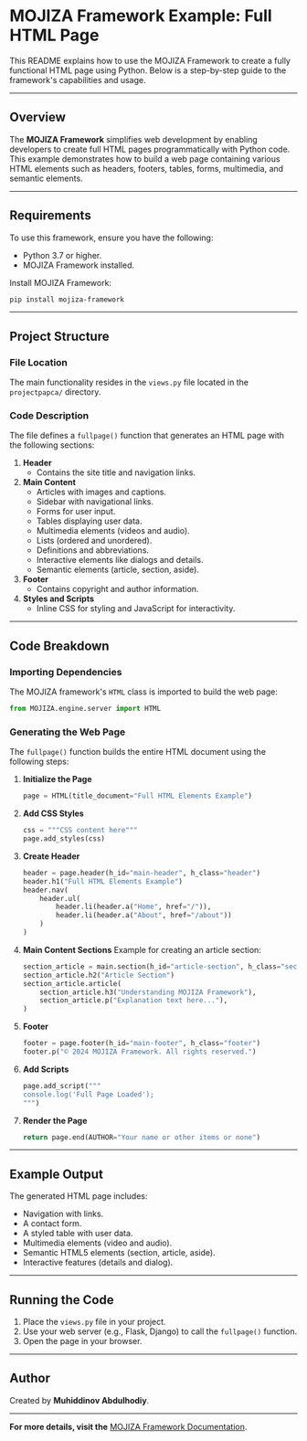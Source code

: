 
# MOJIZA Framework Example: Full HTML Page

This README explains how to use the MOJIZA Framework to create a fully functional HTML page using Python. Below is a step-by-step guide to the framework's capabilities and usage.

---

## Overview

The **MOJIZA Framework** simplifies web development by enabling developers to create full HTML pages programmatically with Python code. This example demonstrates how to build a web page containing various HTML elements such as headers, footers, tables, forms, multimedia, and semantic elements.

---

## Requirements

To use this framework, ensure you have the following:

- Python 3.7 or higher.
- MOJIZA Framework installed.

Install MOJIZA Framework:

```bash
pip install mojiza-framework
```

---

## Project Structure

### File Location

The main functionality resides in the `views.py` file located in the `projectpapca/` directory.

### Code Description

The file defines a `fullpage()` function that generates an HTML page with the following sections:

1. **Header**
   - Contains the site title and navigation links.
2. **Main Content**
   - Articles with images and captions.
   - Sidebar with navigational links.
   - Forms for user input.
   - Tables displaying user data.
   - Multimedia elements (videos and audio).
   - Lists (ordered and unordered).
   - Definitions and abbreviations.
   - Interactive elements like dialogs and details.
   - Semantic elements (article, section, aside).
3. **Footer**
   - Contains copyright and author information.
4. **Styles and Scripts**
   - Inline CSS for styling and JavaScript for interactivity.

---

## Code Breakdown

### Importing Dependencies

The MOJIZA framework's `HTML` class is imported to build the web page:

```python
from MOJIZA.engine.server import HTML
```

### Generating the Web Page

The `fullpage()` function builds the entire HTML document using the following steps:

1. **Initialize the Page**

   ```python
   page = HTML(title_document="Full HTML Elements Example")
   ```

2. **Add CSS Styles**

   ```python
   css = """CSS content here"""
   page.add_styles(css)
   ```

3. **Create Header**

   ```python
   header = page.header(h_id="main-header", h_class="header")
   header.h1("Full HTML Elements Example")
   header.nav(
       header.ul(
           header.li(header.a("Home", href="/")),
           header.li(header.a("About", href="/about"))
       )
   )
   ```

4. **Main Content Sections**
   Example for creating an article section:

   ```python
   section_article = main.section(h_id="article-section", h_class="section")
   section_article.h2("Article Section")
   section_article.article(
       section_article.h3("Understanding MOJIZA Framework"),
       section_article.p("Explanation text here..."),
   )
   ```

5. **Footer**

   ```python
   footer = page.footer(h_id="main-footer", h_class="footer")
   footer.p("© 2024 MOJIZA Framework. All rights reserved.")
   ```

6. **Add Scripts**

   ```python
   page.add_script("""
   console.log('Full Page Loaded');
   """)
   ```

7. **Render the Page**

   ```python
   return page.end(AUTHOR="Your name or other items or none")
   ```

---

## Example Output

The generated HTML page includes:

- Navigation with links.
- A contact form.
- A styled table with user data.
- Multimedia elements (video and audio).
- Semantic HTML5 elements (section, article, aside).
- Interactive features (details and dialog).

---

## Running the Code

1. Place the `views.py` file in your project.
2. Use your web server (e.g., Flask, Django) to call the `fullpage()` function.
3. Open the page in your browser.

---

## Author

Created by **Muhiddinov Abdulhodiy**.

---

**For more details, visit the** [MOJIZA Framework Documentation](#).
